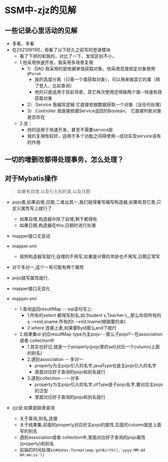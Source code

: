 # SSM中-zjz的见解
## 一些记录心里活动的见解
- 多看，多看
- 在20210911时，观看了以下好久之前写的登录模块
    - 看了下郑的和我的，对比了一下，发现区别不小，
    - 1.他采用快速开发，我采用多场景复用
        - 1）.DAO 我采用的是依据单值获取对象，他采用双值锁定对象使用`@Param`
          - 我的高度分离（只需一个值获取对象），可以用来做其它的事（除了登入，比如查询）
          - 他的只是适用于目前场景，其它再次使用还得输两个值--快速有效获取对象
        - 2）.Service 我编写逻辑  它直接依据数据获取一个对象（没任何处理）
        - 3）.Controller 我直接依据Service返回的Boolean， 它直接判断对象是否存在
    - 2.总：
      - 他的适用于快速开发，甚至不需要service层 
      - 我的复用性较好，适用于多个功能之间得使用--成功实现service该有的作用
    
## 一切的增删改都得处理事务，怎么处理？







## 对于Mybatis操作
> 如果有自增,以及引入别的类,以及日期
- pojo类,如果自增,日期,二者出其一,我们就得重写编写构造器,如果有其它类,只定义属性写上就行了
    - 如果自增,构造器中除了自增,剩下都得有
    - 如果日期,构造器在this.日期时进行处理

- mapper接口无变动
- mapper.xml
    - 按照构造器写就行,自增的不用写,如果是计算的年龄也不用写,日期正常写
    

- 对于多对一,这个一有可能有两个属性
- pojo就写属性就行,
- mapper接口无变化
- mapper.xml
    - 1.查询返回resultMap  -- sql语句写上:
        - 1.所有的select 都得写别名,如:Student s,Teacher t,,,那么你将所有的s.-->sid,sname 所有的t.-->tid,tname(根据要的来)
        - 2.where 连接上表,如果要ById那么and下就行
    - 2.结果集id 对应resultMap type为主pojo---那么子pojo?--在association或者 collection中
        - 1.其实也好记,就是一个property(pojo里的set)对应一个column(上面的别名)
        - 2.遇到association -- 多对一
            - property为主pojo引入的名字,javaType也是主pojo引入的名字
            - 里面对应好子查询的pojo和别名就行
        - 3.遇到collection---一对多
            - property为主pojo引入的名字,ofType是子pojo名字,要对应主pojo的泛型
            - 里面对应好子查询的pojo和别名就行


- zjz说:如果是联表查询
    - 关于查询,别名,连接
    - 关于结果集,前面的property对应好主pojo的属性,后面的column就是上面写的别名
    - 遇到association或者 collection中,里面对应好子查询的pojo属性(property)和别名
    - 前端的时间处理`${#dates.format(emp.getBirth(),'yyyy-MM-dd HH:mm:ss')}`



